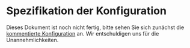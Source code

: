 # Spezifikation der Konfiguration

Dieses Dokument ist noch nicht fertig, bitte sehen Sie sich zunächst die [kommentierte Konfiguration]({{'annotated-config'|href}}) an. Wir entschuldigen uns für die Unannehmlichkeiten.
